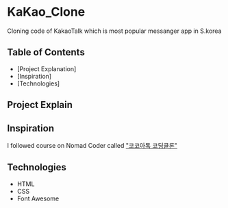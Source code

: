 # KaKao_Clone

Cloning code of KakaoTalk which is most popular messanger app in S.korea

## Table of Contents

- [Project Explanation]
- [Inspiration]
- [Technologies]

## Project Explain

## Inspiration

I followed course on Nomad Coder called ["코코아톡 코딩클론"](https://academy.nomadcoders.co/courses/enrolled/202997C#)

## Technologies

- HTML
- CSS
- Font Awesome
